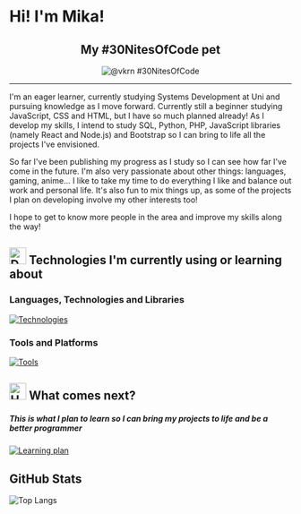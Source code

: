 # Hi! I'm Mika!

<h2 align="center">My #30NitesOfCode pet</h2>
<div align="center">
  
  ![@vkrn #30NitesOfCode](https://www.codedex.io/api/petStatus?user=vkrn)
  
</div>

<hr>

I'm an eager learner, currently studying Systems Development at Uni and pursuing knowledge as I move forward. Currently still a beginner studying JavaScript, CSS and HTML, but I have so much planned already! As I develop my skills, I intend to study SQL, Python, PHP, JavaScript libraries (namely React and Node.js) and Bootstrap so I can bring to life all the projects I've envisioned.

So far I've been publishing my progress as I study so I can see how far I've come in the future. I'm also very passionate about other things: languages, gaming, anime... I like to take my time to do everything I like and balance out work and personal life. It's also fun to mix things up, as some of the projects I plan on developing involve my other interests too!

I hope to get to know more people in the area and improve my skills along the way!

## <img src="https://raw.githubusercontent.com/Tarikul-Islam-Anik/Animated-Fluent-Emojis/master/Emojis/Objects/Desktop%20Computer.png" alt="Desktop Computer" width="30" height="30" /> Technologies I'm currently using or learning about

### Languages, Technologies and Libraries

[![Technologies](https://skillicons.dev/icons?i=js,html,css,python,php&perline=5)](https://skillicons.dev)

### Tools and Platforms
[![Tools](https://skillicons.dev/icons?i=git,github,vscode,aws,figma,regex,notion,obsidian,pycharm,npm&perline=5)](https://skillicons.dev)

## <img src="https://raw.githubusercontent.com/Tarikul-Islam-Anik/Animated-Fluent-Emojis/master/Emojis/Travel%20and%20places/Hourglass%20Not%20Done.png" alt="Hourglass Not Done" width="30" height="30" /> What comes next?
##### This is what I plan to learn so I can bring my projects to life and be a better programmer

[![Learning plan](https://skillicons.dev/icons?i=ts,nodejs,postgres,mongodb,react,nextjs,bootstrap,laravel,phpstorm,vercel&perline=5)](https://skillicons.dev)

## GitHub Stats 

![Top Langs](https://github-readme-stats.vercel.app/api/top-langs/?username=cs-jd&layout=compact&bg_color=0D1117&title_color=ff6e96&icon_color=38a0ff&text_color=e9e9e9&border_color=FFC9D8) 

<!-- ![GitHub stats](https://github-readme-stats.vercel.app/api?username=cs-jd&show_icons=true&bg_color=0D1117&title_color=ff6e96&icon_color=38a0ff&text_color=e9e9e9&border_color=FFC9D8&hide=contribs) -->
